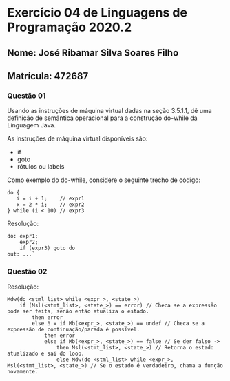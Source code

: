 # Exercício 04 de Linguagens de Programação 2020.2

## Nome: José Ribamar Silva Soares Filho
## Matrícula: 472687

### Questão 01

Usando as instruções de máquina virtual dadas na seção 3.5.1.1, dê uma definição de semântica operacional para a construção do-while da Linguagem Java.

As instruções de máquina virtual disponíveis são:

- if
- goto
- rótulos ou labels

Como exemplo do do-while, considere o seguinte trecho de código:

```
do {
   i = i + 1;    // expr1
   x = 2 * i;    // expr2
} while (i < 10) // expr3
```

Resolução:

```
do: expr1;
    expr2;
    if (expr3) goto do
out: ...`
```

### Questão 02

Resolução:
```
Mdw(do <stml_list> while <expr_>, <state_>)
    if (Msl(<stmt_list>, <state_>) == error) // Checa se a expressão pode ser feita, senão então atualiza o estado.
        then error
        else Δ = if Mb(<expr_>, <state_>) == undef // Checa se a expressão de continuação/parada é possível.
            then error
            else if Mb(<expr_>, <state_>) == false // Se der falso -> 
                then Msl(<stmt_list>, <state_>) // Retorna o estado atualizado e sai do loop.
                else Mdw(do <stml_list> while <expr_>, Msl(<stmt_list>, <state_>) // Se o estado é verdadeiro, chama a função novamente.
```

